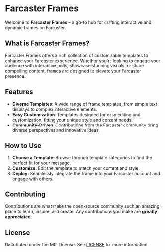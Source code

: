 # Farcaster Frames

Welcome to **Farcaster Frames** – a go-to hub for crafting interactive and dynamic frames on Farcaster.

## What is Farcaster Frames?

Farcaster Frames offers a rich collection of customizable templates to enhance your Farcaster experience. Whether you're looking to engage your audience with interactive polls, showcase stunning visuals, or share compelling content, frames are designed to elevate your Farcaster presence.

## Features

- **Diverse Templates:** A wide range of frame templates, from simple text displays to complex interactive elements.
- **Easy Customization:** Templates designed for easy editing and customization, fitting your unique style and content needs.
- **Community-Driven:** Contributions from the Farcaster community bring diverse perspectives and innovative ideas.

## How to Use

1. **Choose a Template:** Browse through template categories to find the perfect fit for your message.
2. **Customize:** Edit the template to match your content and style.
3. **Deploy:** Seamlessly integrate the frame into your Farcaster account and engage with others.

## Contributing

Contributions are what make the open-source community such an amazing place to learn, inspire, and create. Any contributions you make are **greatly appreciated**.

## License

Distributed under the MIT License. See [LICENSE](LICENSE) for more information.

